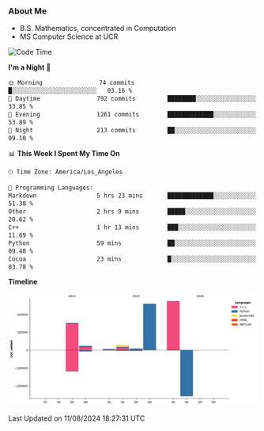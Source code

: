 ### About Me

- B.S. Mathematics, concentrated in Computation
- MS Computer Science at UCR



<!--START_SECTION:waka-->
![Code Time](http://img.shields.io/badge/Code%20Time-312%20hrs%2023%20mins-blue)

**I'm a Night 🦉** 

```text
🌞 Morning                74 commits          █░░░░░░░░░░░░░░░░░░░░░░░░   03.16 % 
🌆 Daytime                792 commits         ████████░░░░░░░░░░░░░░░░░   33.85 % 
🌃 Evening                1261 commits        █████████████░░░░░░░░░░░░   53.89 % 
🌙 Night                  213 commits         ██░░░░░░░░░░░░░░░░░░░░░░░   09.10 % 
```


📊 **This Week I Spent My Time On** 

```text
🕑︎ Time Zone: America/Los_Angeles

💬 Programming Languages: 
Markdown                 5 hrs 23 mins       █████████████░░░░░░░░░░░░   51.38 % 
Other                    2 hrs 9 mins        █████░░░░░░░░░░░░░░░░░░░░   20.62 % 
C++                      1 hr 13 mins        ███░░░░░░░░░░░░░░░░░░░░░░   11.69 % 
Python                   59 mins             ██░░░░░░░░░░░░░░░░░░░░░░░   09.48 % 
Cocoa                    23 mins             █░░░░░░░░░░░░░░░░░░░░░░░░   03.78 % 
```

**Timeline**

![Lines of Code chart](https://raw.githubusercontent.com/nickocruzm/nickocruzm/main/assets/bar_graph.png)


 Last Updated on 11/08/2024 18:27:31 UTC
<!--END_SECTION:waka-->
